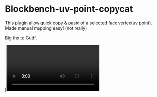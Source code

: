 # Blockbench-uv-point-copycat

This plugin allow quick copy & paste of a selected face vertex(uv point).
Made manual mapping easy! (not really)

Big thx to Gudf.

[![Watch the video](https://github.com/ououn/blockbench-uv-point-copycat/raw/main/plugin-showcase.mp4)
